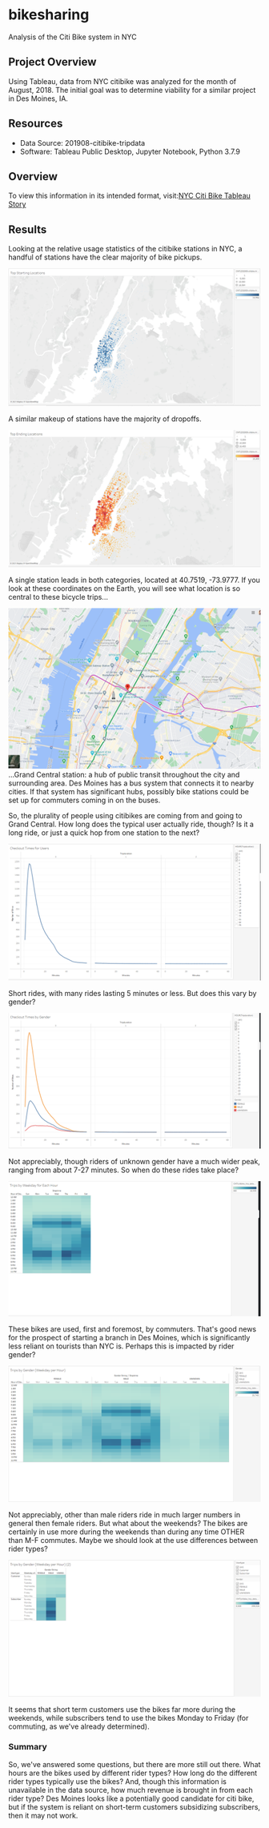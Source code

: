# bikesharing
Analysis of the Citi Bike system in NYC

## Project Overview
Using Tableau, data from NYC citibike was analyzed for the month of August, 2018. The initial goal was to determine viability for a similar project in Des Moines, IA. 

## Resources
- Data Source: 201908-citibike-tripdata
- Software: Tableau Public Desktop, Jupyter Notebook, Python 3.7.9

## Overview
To view this information in its intended format, visit:[NYC Citi Bike Tableau Story](https://public.tableau.com/profile/brian.william.forth#!/vizhome/NYCCitiBike_16169005974820/NYCCitibikeStory?publish=yes)

## Results
Looking at the relative usage statistics of the citibike stations in NYC, a handful of stations have the clear majority of bike pickups.

![start](images/start.png)

A similar makeup of stations have the majority of dropoffs.

![end](images/end.png)

A single station leads in both categories, located at 40.7519, -73.9777. If you look at these coordinates on the Earth, you will see what location is so central to these bicycle trips...

![grand_central](images/grand_central.png)
...Grand Central station: a hub of public transit throughout the city and surrounding area. Des Moines has a bus system that connects it to nearby cities. If that system has significant hubs, possibly bike stations could be set up for commuters coming in on the buses.

So, the plurality of people using citibikes are coming from and going to Grand Central.
How long does the typical user actually ride, though? Is it a long ride, or just a quick hop from one station to the next?

![checkout](images/checkout.png)

Short rides, with many rides lasting 5 minutes or less. But does this vary by gender?

![checkout_gender](images/checkout_gender.png)

Not appreciably, though riders of unknown gender have a much wider peak, ranging from about 7-27 minutes. So when do these rides take place?

![weekday_hour](images/weekday_hour.png)

These bikes are used, first and foremost, by commuters. That's good news for the prospect of starting a branch in Des Moines, which is significantly less reliant on tourists than NYC is. Perhaps this is impacted by rider gender?

![hour_gender](images/hour_gender.png)

Not appreciably, other than male riders ride in much larger numbers in general then female riders. But what about the weekends? The bikes are certainly in use more during the weekends than during any time OTHER than M-F commutes. Maybe we should look at the use differences between rider types?

![weekday_gender](images/weekday_gender.png)

It seems that short term customers use the bikes far more during the weekends, while subscribers tend to use the bikes Monday to Friday (for commuting, as we've already determined).

### Summary

So, we've answered some questions, but there are more still out there. What hours are the bikes used by different rider types? How long do the different rider types typically use the bikes? And, though this information is unavailable in the data source, how much revenue is brought in from each rider type? Des Moines looks like a potentially good candidate for citi bike, but if the system is reliant on short-term customers subsidizing subscribers, then it may not work.
